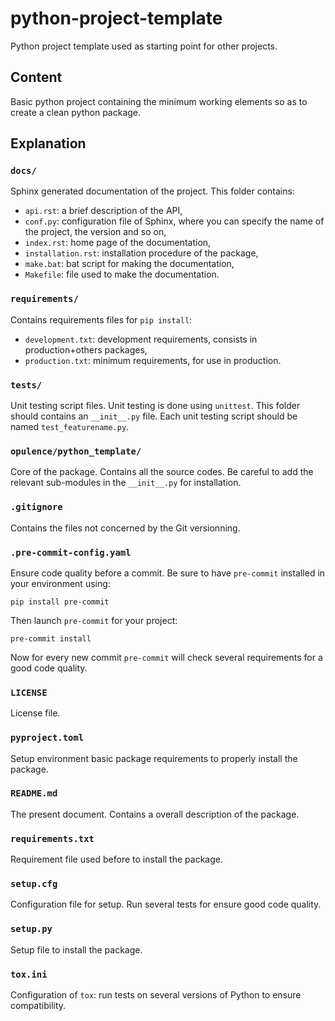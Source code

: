 # python-project-template
Python project template used as starting point for other projects.

## Content

Basic python project containing the minimum working elements so as to create a clean python package.

## Explanation
### `docs/`
Sphinx generated documentation of the project. This folder contains:
- `api.rst`: a brief description of the API,
- `conf.py`: configuration file of Sphinx, where you can specify the name of the project, the version and so on,
- `index.rst`: home page of the documentation,
- `installation.rst`: installation procedure of the package,
- `make.bat`: bat script for making the documentation,
- `Makefile`: file used to make the documentation.

### `requirements/`
Contains requirements files for `pip install`:
- `development.txt`: development requirements, consists in production+others packages,
- `production.txt`: minimum requirements, for use in production.

### `tests/`
Unit testing script files. Unit testing is done using `unittest`. This folder should contains an `__init__.py` file. Each unit testing script should be named `test_featurename.py`.

### `opulence/python_template/`
Core of the package. Contains all the source codes. Be careful to add the relevant sub-modules in the `__init__.py` for installation.

### `.gitignore`
Contains the files not concerned by the Git versionning.

### `.pre-commit-config.yaml`
Ensure code quality before a commit. Be sure to have `pre-commit` installed in your environment using:

    pip install pre-commit

Then launch `pre-commit` for your project:

    pre-commit install

Now for every new commit `pre-commit` will check several requirements for a good code quality.

### `LICENSE`
License file.

### `pyproject.toml`
Setup environment basic package requirements to properly install the package.

### `README.md`
The present document. Contains a overall description of the package.

### `requirements.txt`
Requirement file used before to install the package.

### `setup.cfg`
Configuration file for setup. Run several tests for ensure good code quality.

### `setup.py`
Setup file to install the package.

### `tox.ini`
Configuration of `tox`: run tests on several versions of Python to ensure compatibility.


